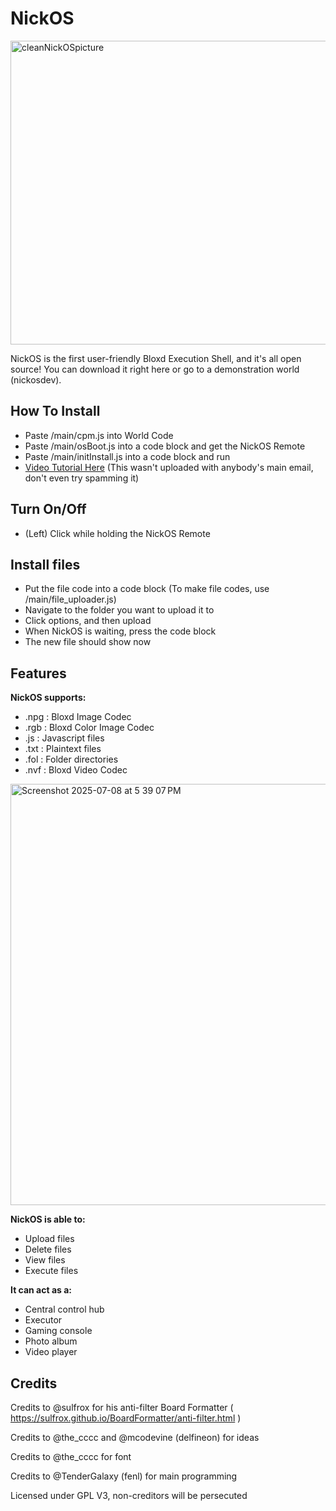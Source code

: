 # NickOS
<img width="951" height="486" alt="cleanNickOSpicture" src="https://github.com/user-attachments/assets/fe90d647-2c7f-489e-b120-4ee115239561" />

NickOS is the first user-friendly Bloxd Execution Shell, and it's all open source! You can download it right here or go to a demonstration world (nickosdev). 

## How To Install
- Paste /main/cpm.js into World Code
- Paste /main/osBoot.js into a code block and get the NickOS Remote
- Paste /main/initInstall.js into a code block and run
- [Video Tutorial Here](https://drive.google.com/file/d/15dk5BqaMq3qKRvLXapU9YWnlrRgrFaEs/view?usp=sharing) (This wasn't uploaded with anybody's main email, don't even try spamming it)


## Turn On/Off
- (Left) Click while holding the NickOS Remote

## Install files
- Put the file code into a code block (To make file codes, use /main/file_uploader.js)
- Navigate to the folder you want to upload it to
- Click options, and then upload
- When NickOS is waiting, press the code block
- The new file should show now

## Features
**NickOS supports:**
- .npg : Bloxd Image Codec
- .rgb : Bloxd Color Image Codec
- .js  : Javascript files
- .txt : Plaintext files
- .fol : Folder directories
- .nvf : Bloxd Video Codec
<img width="674" alt="Screenshot 2025-07-08 at 5 39 07 PM" src="https://github.com/user-attachments/assets/d6dee8b3-1caa-4a0c-8d8c-4c4286eb3b3b" />

**NickOS is able to:**
- Upload files
- Delete files
- View files
- Execute files

**It can act as a:**
- Central control hub
- Executor
- Gaming console
- Photo album
- Video player



## Credits

Credits to @sulfrox for his anti-filter Board Formatter ( https://sulfrox.github.io/BoardFormatter/anti-filter.html )

Credits to @the_cccc and @mcodevine (delfineon) for ideas

Credits to @the_cccc for font

Credits to @TenderGalaxy (fenl) for main programming

Licensed under GPL V3, non-creditors will be persecuted
